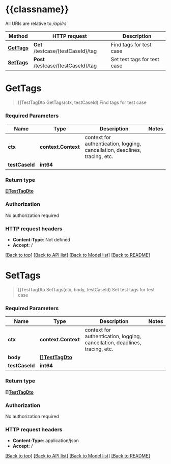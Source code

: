 # {{classname}}

All URIs are relative to */api/rs*

Method | HTTP request | Description
------------- | ------------- | -------------
[**GetTags**](TestCaseTagControllerApi.md#GetTags) | **Get** /testcase/{testCaseId}/tag | Find tags for test case
[**SetTags**](TestCaseTagControllerApi.md#SetTags) | **Post** /testcase/{testCaseId}/tag | Set test tags for test case

# **GetTags**
> []TestTagDto GetTags(ctx, testCaseId)
Find tags for test case

### Required Parameters

Name | Type | Description  | Notes
------------- | ------------- | ------------- | -------------
 **ctx** | **context.Context** | context for authentication, logging, cancellation, deadlines, tracing, etc.
  **testCaseId** | **int64**|  | 

### Return type

[**[]TestTagDto**](TestTagDto.md)

### Authorization

No authorization required

### HTTP request headers

 - **Content-Type**: Not defined
 - **Accept**: */*

[[Back to top]](#) [[Back to API list]](../README.md#documentation-for-api-endpoints) [[Back to Model list]](../README.md#documentation-for-models) [[Back to README]](../README.md)

# **SetTags**
> []TestTagDto SetTags(ctx, body, testCaseId)
Set test tags for test case

### Required Parameters

Name | Type | Description  | Notes
------------- | ------------- | ------------- | -------------
 **ctx** | **context.Context** | context for authentication, logging, cancellation, deadlines, tracing, etc.
  **body** | [**[]TestTagDto**](TestTagDto.md)|  | 
  **testCaseId** | **int64**|  | 

### Return type

[**[]TestTagDto**](TestTagDto.md)

### Authorization

No authorization required

### HTTP request headers

 - **Content-Type**: application/json
 - **Accept**: */*

[[Back to top]](#) [[Back to API list]](../README.md#documentation-for-api-endpoints) [[Back to Model list]](../README.md#documentation-for-models) [[Back to README]](../README.md)

